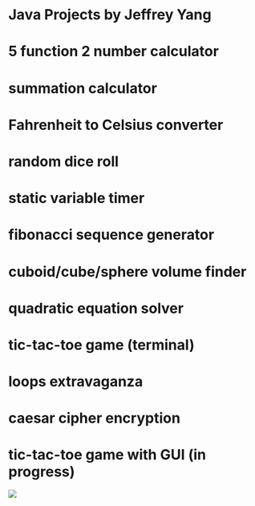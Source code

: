 # Java Projects by Jeffrey Yang
#
# 5 function 2 number calculator
# summation calculator
# Fahrenheit to Celsius converter
# random dice roll
# static variable timer
# fibonacci sequence generator
# cuboid/cube/sphere volume finder
# quadratic equation solver
# tic-tac-toe game (terminal)
# loops extravaganza
# caesar cipher encryption
# tic-tac-toe game with GUI (in progress)

<img src= "https://upload.wikimedia.org/wikipedia/en/thumb/3/30/Java_programming_language_logo.svg/1200px-Java_programming_language_logo.svg.png"> 
